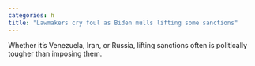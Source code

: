 ```yaml
---
categories: h
title: "Lawmakers cry foul as Biden mulls lifting some sanctions"
---
```

Whether it’s Venezuela, Iran, or Russia, lifting sanctions often is politically tougher than imposing them.